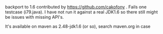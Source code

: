 backport to 1.6 contributed by https://github.com/cakofony . Fails one testcase (i79.java). I have not run it against a real JDK1.6 so there still might be issues with missing API's.

It's available on maven as 2.48-jdk1.6 (or so), search maven.org in case

